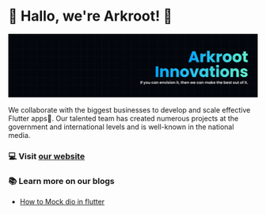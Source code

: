 # 💙 Hallo, we're Arkroot! 💙 

![Akroot Cover][arkroot_cover]

We collaborate with the biggest businesses to develop and scale effective Flutter apps🚀. Our talented team has created numerous projects at the government and international levels and is well-known in the national media.

### 💻 Visit [our website][arkroot_website]

### 📚 Learn more on our blogs
- [How to Mock dio in flutter][mock_dio_in_flutter]

[mock_dio_in_flutter]:https://medium.com/@shan-shaji/mock-dio-in-flutter-f7f97082135f
[arkroot_website]:http://www.arkroot.com/
[arkroot_cover]:https://raw.githubusercontent.com/Arkroot-Innovations/.github/main/profile/images/arkroot-cover.png
